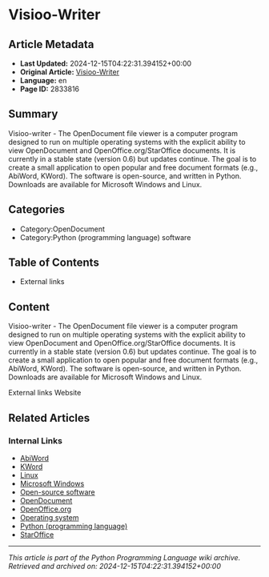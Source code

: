 # Visioo-Writer

## Article Metadata

- **Last Updated:** 2024-12-15T04:22:31.394152+00:00
- **Original Article:** [Visioo-Writer](https://en.wikipedia.org/wiki/Visioo-Writer)
- **Language:** en
- **Page ID:** 2833816

## Summary

Visioo-writer - The OpenDocument file viewer is a computer program designed to run on multiple operating systems with the explicit ability to view OpenDocument and OpenOffice.org/StarOffice documents. It is currently in a stable state (version 0.6) but updates continue. The goal is to create a small application to open popular and free document formats (e.g., AbiWord, KWord).  The software is open-source, and written in Python.  Downloads are available for Microsoft Windows and Linux.

## Categories

- Category:OpenDocument
- Category:Python (programming language) software

## Table of Contents

- External links

## Content

Visioo-writer - The OpenDocument file viewer is a computer program designed to run on multiple operating systems with the explicit ability to view OpenDocument and OpenOffice.org/StarOffice documents. It is currently in a stable state (version 0.6) but updates continue. The goal is to create a small application to open popular and free document formats (e.g., AbiWord, KWord).  The software is open-source, and written in Python.  Downloads are available for Microsoft Windows and Linux.

External links
Website

## Related Articles

### Internal Links

- [AbiWord](https://en.wikipedia.org/wiki/AbiWord)
- [KWord](https://en.wikipedia.org/wiki/KWord)
- [Linux](https://en.wikipedia.org/wiki/Linux)
- [Microsoft Windows](https://en.wikipedia.org/wiki/Microsoft_Windows)
- [Open-source software](https://en.wikipedia.org/wiki/Open-source_software)
- [OpenDocument](https://en.wikipedia.org/wiki/OpenDocument)
- [OpenOffice.org](https://en.wikipedia.org/wiki/OpenOffice.org)
- [Operating system](https://en.wikipedia.org/wiki/Operating_system)
- [Python (programming language)](https://en.wikipedia.org/wiki/Python_(programming_language))
- [StarOffice](https://en.wikipedia.org/wiki/StarOffice)

---
_This article is part of the Python Programming Language wiki archive._
_Retrieved and archived on: 2024-12-15T04:22:31.394152+00:00_